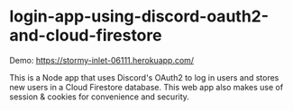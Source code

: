 # login-app-using-discord-oauth2-and-cloud-firestore

Demo: https://stormy-inlet-06111.herokuapp.com/

This is a Node app that uses Discord's OAuth2 to log in users and stores new users in a Cloud Firestore database. This web app also makes use of session & cookies for convenience and security.
